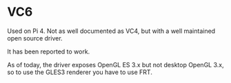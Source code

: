 VC6
===

Used on Pi 4. Not as well documented as VC4, but with a well maintained open
source driver.

It has been reported to work.

As of today, the driver exposes OpenGL ES 3.x but not desktop OpenGL 3.x, so
to use the GLES3 renderer you have to use FRT.
